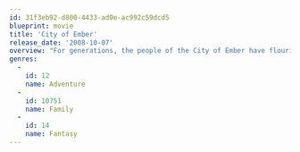 ```yaml
---
id: 31f3eb92-d800-4433-ad0e-ac992c59dcd5
blueprint: movie
title: 'City of Ember'
release_date: '2008-10-07'
overview: "For generations, the people of the City of Ember have flourished in an amazing world of glittering lights. But Ember's once powerful generator is failing and the great lamps that illuminate the city are starting to flicker. Now, two teenagers, in a race against time, must search Ember for clues that will unlock the ancient mystery of the city's existence, before the the lights go out forever."
genres:
  -
    id: 12
    name: Adventure
  -
    id: 10751
    name: Family
  -
    id: 14
    name: Fantasy
---
```

